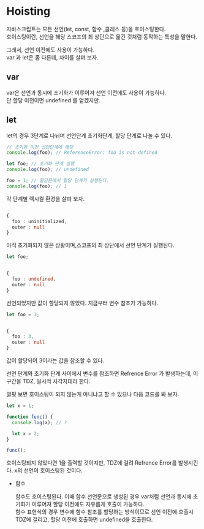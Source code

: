 # Hoisting

자바스크립트는 모든 선언(let, const, 함수 ,클래스 등)을 호이스팅한다.  
호이스팅이란, 선언을 해당 스코프의 최 상단으로 옮긴 것처럼 동작하는 특성을 말한다.

그래서, 선언 이전에도 사용이 가능하다.  
var 과 let은 좀 다른데, 차이를 살펴 보자.

## var

var은 선언과 동시에 초기화가 이루어져 선언 이전에도 사용이 가능하다.  
단 할당 이전이면 undefined 를 얻겠지만.

## let

let의 경우 3단계로 나뉘며 선언단계 초기화단계, 할당 단계로 나눌 수 있다.

```typescript
// 초기화 이전 선언단계에 해당
console.log(foo); // ReferenceError: foo is not defined

let foo; // 초기화 단계 실행
console.log(foo); // undefined

foo = 1; // 할당문에서 할당 단계가 실행된다.
console.log(foo); // 1
```

각 단계별 렉시컬 환경을 살펴 보자.

```typescript

{
  foo : uninitialized,
  outer : null
}

```

아직 초기화되지 않은 상황이며,스코프의 최 상단에서 선언 단계가 실행된다.

```typescript
let foo;
```

```typescript

{
  foo : undefined,
  outer : null
}

```

선언되었지만 값이 할당되지 않았다. 지금부터 변수 참조가 가능하다.

```typescript
let foo = 3;
```

```typescript

{
  foo : 3,
  outer : null
}

```

값이 할당되어 3이라는 값을 참조할 수 있다.

선언 단계와 초기화 단계 사이에서 변수를 참조하면 Refrence Error 가 발생하는데, 이 구간을 TDZ, 일시적 사각지대라 한다.

얼핏 보면 호이스팅이 되지 않는게 아니냐고 할 수 있으나 다음 코드를 봐 보자.

```typescript
let x = 1;

function func() {
  console.log(x); // ?

  let x = 2;
}

func();
```

호이스팅되지 않았다면 1을 출력할 것이지만, TDZ에 걸려 Refrence Error를 발생시킨다. x의 선언이 호이스팅된 것이다.

- 함수

  함수도 호이스팅된다. 이때 함수 선언문으로 생성된 경우 var처럼 선언과 동시에 초기화가 이루어져 할당 이전에도 자유롭게 호출이 가능하다.  
  함수 표현식의 경우 변수에 함수 참조를 할당하는 방식이므로 선언 이전에 호출시 TDZ에 걸리고, 할당 이전에 호출하면 undefined을 호출한다.
